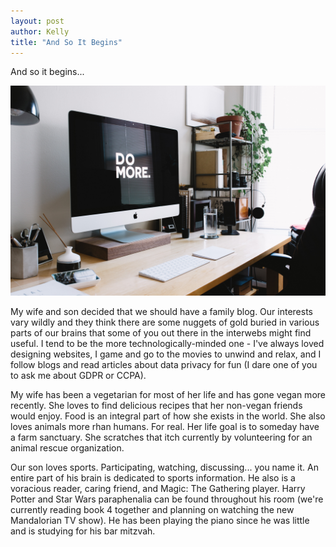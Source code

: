 ```yaml
---
layout: post
author: Kelly
title: "And So It Begins"
---
```


And so it begins...

![Photo by Carl Heyerdahl on Unsplash](/images/7996E9F4-6745-4A3C-991D-94C731EE3781.jpeg)

My wife and son decided that we should have a family blog. Our interests vary wildly and they think there are some nuggets of gold buried in various parts of our brains that some of you out there in the interwebs might find useful. I tend to be the more technologically-minded one - I've always loved designing websites, I game and go to the movies to unwind and relax, and I follow blogs and read articles about data privacy for fun (I dare one of you to ask me about GDPR or CCPA).

My wife has been a vegetarian for most of her life and has gone vegan more recently. She loves to find delicious recipes that her non-vegan friends would enjoy. Food is an integral part of how she exists in the world. She also loves animals more rhan humans. For real. Her life goal is to someday have a farm sanctuary. She scratches that itch currently by volunteering for an animal rescue organization.

Our son loves sports. Participating, watching, discussing... you name it. An entire part of his brain is dedicated to sports information. He also is a voracious reader, caring friend, and Magic: The Gathering player. Harry Potter and Star Wars paraphenalia can be found throughout his room (we're currently reading book 4 together and planning on watching the new Mandalorian TV show). He has been playing the piano since he was little and is studying for his bar mitzvah.
